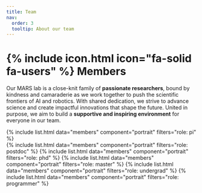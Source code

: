 ```yaml
---
title: Team
nav:
  order: 3
  tooltip: About our team
---
```


# {% include icon.html icon="fa-solid fa-users" %} Members

Our MARS lab is a close-knit family of **passionate researchers**, bound by kindness and camaraderie as we work together to push the scientific frontiers of AI and robotics. 
With shared dedication, we strive to advance science and create impactful innovations that shape the future. United in purpose, we aim to build a **supportive and inspiring environment** for everyone in our team.

{% include list.html data="members" component="portrait" filters="role: pi" %}
<br>
{% include list.html data="members" component="portrait" filters="role: postdoc" %}
{% include list.html data="members" component="portrait" filters="role: phd" %}
{% include list.html data="members" component="portrait" filters="role: master" %}
{% include list.html data="members" component="portrait" filters="role: undergrad" %}
{% include list.html data="members" component="portrait" filters="role: programmer" %}
